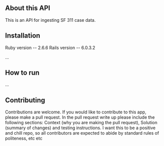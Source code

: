 ## About this API
This is an API for ingesting SF 311 case data.

## Installation
Ruby version -- 2.6.6
Rails version -- 6.0.3.2

...

## How to run
...

## Contributing
Contributions are welcome. If you would like to contribute to this app, please make a pull request. In the pull request write up please include the following sections: Context (why you are making the pull request), Solution (summary of changes) and testing instructions. I want this to be a positive and chill repo, so all contributors are expected to abide by standard rules of politeness, etc etc
